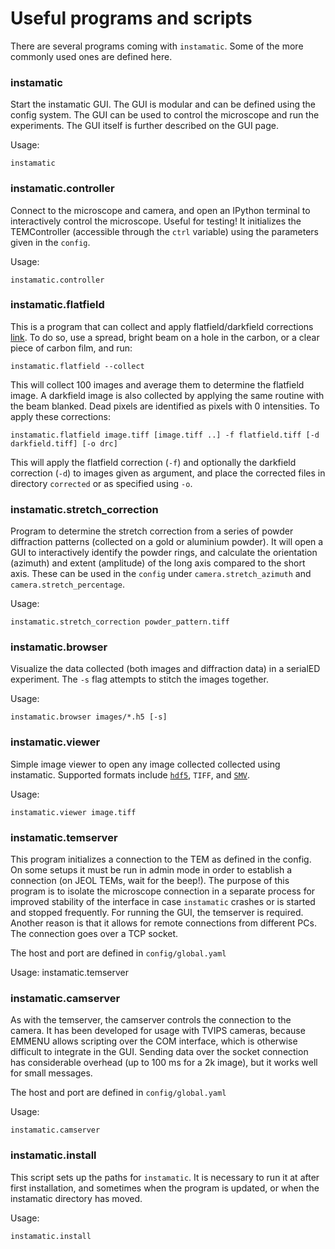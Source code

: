 # Useful programs and scripts

There are several programs coming with `instamatic`. Some of the more commonly used ones are defined here.

### instamatic

Start the instamatic GUI. The GUI is modular and can be defined using the config system. The GUI can be used to control the microscope and run the experiments. The GUI itself is further described on the GUI page.

Usage:
    
    instamatic

<!-- ### instamatic.serialed

Command line program to run the serial ED data collection routine.

Usage:
    
    instamatic.serialed -->

### instamatic.controller

Connect to the microscope and camera, and open an IPython terminal to interactively control the microscope. Useful for testing! It initializes the TEMController (accessible through the `ctrl` variable) using the parameters given in the `config`.

Usage:
    
    instamatic.controller

### instamatic.flatfield

This is a program that can collect and apply flatfield/darkfield corrections [link](https://en.wikipedia.org/wiki/Flat-field_correction). To do so, use a spread, bright beam on a hole in the carbon, or a clear piece of carbon film, and run:
    
    instamatic.flatfield --collect

This will collect 100 images and average them to determine the flatfield image. A darkfield image is also collected by applying the same routine with the beam blanked. Dead pixels are identified as pixels with 0 intensities. To apply these corrections:

    instamatic.flatfield image.tiff [image.tiff ..] -f flatfield.tiff [-d darkfield.tiff] [-o drc]
   
This will apply the flatfield correction (`-f`) and optionally the darkfield correction (`-d`) to images given as argument, and place the corrected files in directory `corrected` or as specified using `-o`.

### instamatic.stretch_correction

Program to determine the stretch correction from a series of powder diffraction patterns (collected on a gold or aluminium powder). It will open a GUI to interactively identify the powder rings, and calculate the orientation (azimuth) and extent (amplitude) of the long axis compared to the short axis. These can be used in the `config` under `camera.stretch_azimuth` and `camera.stretch_percentage`.

Usage:
    
    instamatic.stretch_correction powder_pattern.tiff

### instamatic.browser

Visualize the data collected (both images and diffraction data) in a serialED experiment. The `-s` flag attempts to stitch the images together.

Usage:
    
    instamatic.browser images/*.h5 [-s]

### instamatic.viewer

Simple image viewer to open any image collected collected using instamatic. Supported formats include [`hdf5`](http://www.h5py.org/), `TIFF`, and [`SMV`](https://strucbio.biologie.uni-konstanz.de/ccp4wiki/index.php/SMV_file_format).

Usage:
    
    instamatic.viewer image.tiff


### instamatic.temserver

This program initializes a connection to the TEM as defined in the config. On some setups it must be run in admin mode in order to establish a connection (on JEOL TEMs, wait for the beep!). The purpose of this program is to isolate the microscope connection in a separate process for improved stability of the interface in case `instamatic` crashes or is started and stopped frequently. For running the GUI, the temserver is required. Another reason is that it allows for remote connections from different PCs. The connection goes over a TCP socket.

The host and port are defined in `config/global.yaml`

Usage:
    instamatic.temserver


### instamatic.camserver

As with the temserver, the camserver controls the connection to the camera. It has been developed for usage with TVIPS cameras, because EMMENU allows scripting over the COM interface, which is otherwise difficult to integrate in the GUI. Sending data over the socket connection has considerable overhead (up to 100 ms for a 2k image), but it works well for small messages.

The host and port are defined in `config/global.yaml`

Usage:

    instamatic.camserver


### instamatic.install

This script sets up the paths for `instamatic`. It is necessary to run it at after first installation, and sometimes when the program is updated, or when the instamatic directory has moved.

Usage:

    instamatic.install
